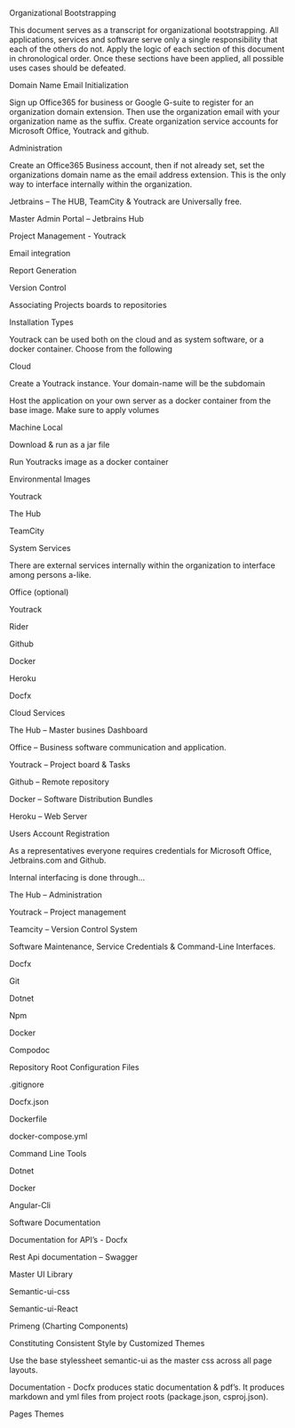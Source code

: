 Organizational Bootstrapping 

This document serves as a transcript for organizational bootstrapping. All applications, services and software serve only a single responsibility that each of the others do not. Apply the logic of each section of this document in chronological order. Once these sections have been applied, all possible uses cases should be defeated. 

Domain Name Email Initialization 

Sign up Office365 for business or Google G-suite to register for an organization domain extension. Then use the organization email with your organization name as the suffix. Create organization service accounts for Microsoft Office, Youtrack and github. 

Administration 

Create an Office365 Business account, then if not already set, set the organizations domain name as the email address extension. This is the only way to interface internally within the organization. 

 

Jetbrains – The HUB, TeamCity & Youtrack are Universally free. 

Master Admin Portal – Jetbrains Hub 

Project Management - Youtrack 

Email integration 

Report Generation 

Version Control 

Associating Projects boards to repositories 

Installation Types 

Youtrack can be used both on the cloud and as system software, or a docker container.  Choose from the following 

Cloud 

Create a Youtrack instance. Your domain-name will be the subdomain 

Host the application on your own server as a docker container from the base image. Make sure to apply volumes 

Machine Local 

Download & run as a jar file 

Run Youtracks image as a docker container 

 

Environmental Images 

Youtrack 

The Hub 

TeamCity 

 

System Services 

There are external services internally within the organization to interface among persons a-like. 

Office (optional) 

Youtrack  

Rider 

Github 

Docker 

Heroku 

Docfx 

Cloud Services 

The Hub – Master busines Dashboard 

Office – Business software communication and application. 

Youtrack – Project board & Tasks 

Github – Remote repository 

Docker – Software Distribution Bundles 

Heroku – Web Server 

Users Account Registration 

As a representatives everyone requires credentials for Microsoft Office, Jetbrains.com and Github.  

 

Internal interfacing is done through... 

The Hub – Administration 

Youtrack – Project management 

Teamcity – Version Control System 

Software Maintenance, Service Credentials & Command-Line Interfaces. 

Docfx 

Git 

Dotnet 

Npm 

Docker 

Compodoc 

Repository Root Configuration Files 

.gitignore 

Docfx.json 

Dockerfile 

docker-compose.yml 

Command Line Tools 

Dotnet 

Docker 

Angular-Cli 

Software Documentation 

Documentation for API’s - Docfx 

Rest Api documentation – Swagger 

Master UI Library 

Semantic-ui-css 

Semantic-ui-React  

Primeng (Charting Components) 

Constituting Consistent Style by Customized Themes 

Use the base stylessheet semantic-ui as the master css across all page layouts. 

Documentation -  Docfx produces static documentation & pdf’s. It produces markdown and yml files from project roots (package.json, csproj.json). 

Pages Themes 